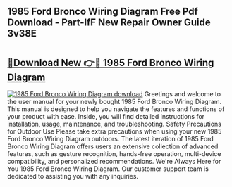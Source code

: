 ## 1985 Ford Bronco Wiring Diagram Free Pdf Download - Part-lfF New Repair Owner Guide 3v38E

# <h2><a href="http://dflgsj4.blite.top/?on=1985+Ford+Bronco+Wiring+Diagram">🔗Download New 👉🔴 1985 Ford Bronco Wiring Diagram</a></h2>

[![1985 Ford Bronco Wiring Diagram download](https://i.imgur.com/lujVjoI.png)](http://dflgsj4.blite.top/?on=1985+Ford+Bronco+Wiring+Diagram)
Greetings and welcome to the user manual for your newly bought 1985 Ford Bronco Wiring Diagram. This manual is designed to help you navigate the features and functions of your product with ease. Inside, you will find detailed instructions for installation, usage, maintenance, and troubleshooting. Safety Precautions for Outdoor Use Please take extra precautions when using your new 1985 Ford Bronco Wiring Diagram outdoors. The latest iteration of 1985 Ford Bronco Wiring Diagram offers users an extensive collection of advanced features, such as gesture recognition, hands-free operation, multi-device compatibility, and personalized recommendations. We're Always Here for You 1985 Ford Bronco Wiring Diagram. Our customer support team is dedicated to assisting you with any inquiries.
